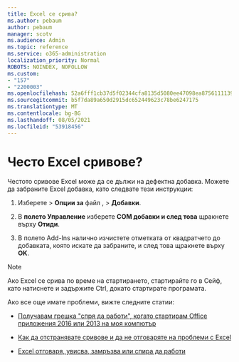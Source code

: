 ```yaml
---
title: Excel се срива?
ms.author: pebaum
author: pebaum
manager: scotv
ms.audience: Admin
ms.topic: reference
ms.service: o365-administration
localization_priority: Normal
ROBOTS: NOINDEX, NOFOLLOW
ms.custom:
- "157"
- "2200003"
ms.openlocfilehash: 52a6fff1cb37d5f02344cfa8135d5080ee47098ea87561111390acaf4201b30d
ms.sourcegitcommit: b5f7da89a650d2915dc652449623c78be6247175
ms.translationtype: MT
ms.contentlocale: bg-BG
ms.lasthandoff: 08/05/2021
ms.locfileid: "53918456"
---
```

# <a name="frequent-excel-crashes"></a>Често Excel сривове?

Честото сривове Excel може да се дължи на дефектна добавка. Можете да забраните Excel добавка, като следвате тези инструкции:
  
1. Изберете  \> **Опции за** файл , \> **Добавки**.

2. В **полето Управление** изберете **COM добавки и след това** щракнете върху **Отиди**.

3. В полето Add-Ins налично изчистете отметката от квадратчето до добавката, която искате да забраните, и след това щракнете върху **OK**.

> [!NOTE]
> Ако Excel се срива по време на стартирането, стартирайте го в Сейф, като натиснете и задържите Ctrl, докато стартирате програмата.
  
Ако все още имате проблеми, вижте следните статии:
  
- [Получавам грешка "спря да работи", когато стартирам Office приложения 2016 или 2013 на моя компютър](https://support.office.com/article/52bd7985-4e99-4a35-84c8-2d9b8301a2fa.aspx)

- [Как да отстранявате сривове и да не отговаряте на проблеми с Excel](https://support.microsoft.com/help/2758592/how-to-troubleshoot-crashing-and-not-responding-issues-with-excel)

- [Excel отговаря, увисва, замръзва или спира да работи](https://support.office.com/article/37e7d3c9-9e84-40bf-a805-4ca6853a1ff4.aspx)
